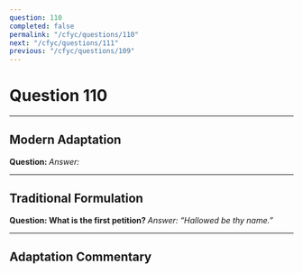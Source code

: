 ```yaml
---
question: 110
completed: false
permalink: "/cfyc/questions/110"
next: "/cfyc/questions/111"
previous: "/cfyc/questions/109"
---
```

# Question 110
---
## Modern Adaptation
<strong>
    Question:
</strong>

<em>
    Answer:
</em>

---
## Traditional Formulation
<strong>
    Question: What is the first petition?
</strong>

<em>
    Answer: “Hallowed be thy name.”
</em>

---
## Adaptation Commentary
